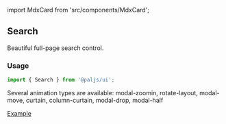import MdxCard from 'src/components/MdxCard';

<MdxCard>

## Search

Beautiful full-page search control.

### Usage

```js
import { Search } from '@paljs/ui';
```

Several animation types are available: modal-zoomin, rotate-layout, modal-move, curtain, column-curtain, modal-drop, modal-half

[Example](demo://Example.tsx)

</MdxCard>